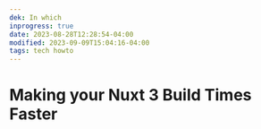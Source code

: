 ```yaml
---
dek: In which
inprogress: true
date: 2023-08-28T12:28:54-04:00
modified: 2023-09-09T15:04:16-04:00
tags: tech howto
---
```


# Making your Nuxt 3 Build Times Faster
